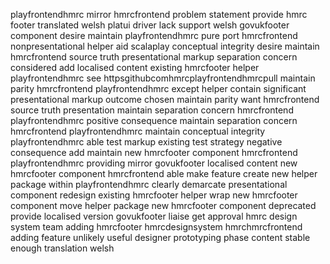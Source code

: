 playfrontendhmrc mirror hmrcfrontend problem statement provide hmrc footer translated welsh platui driver lack support welsh govukfooter component desire maintain playfrontendhmrc pure port hmrcfrontend nonpresentational helper aid scalaplay conceptual integrity desire maintain hmrcfrontend source truth presentational markup separation concern considered add localised content existing hmrcfooter helper playfrontendhmrc see httpsgithubcomhmrcplayfrontendhmrcpull maintain parity hmrcfrontend playfrontendhmrc except helper contain significant presentational markup outcome chosen maintain parity want hmrcfrontend source truth presentation maintain separation concern hmrcfrontend playfrontendhmrc positive consequence maintain separation concern hmrcfrontend playfrontendhmrc maintain conceptual integrity playfrontendhmrc able test markup existing test strategy negative consequence add maintain new hmrcfooter component hmrcfrontend playfrontendhmrc providing mirror govukfooter localised content new hmrcfooter component hmrcfrontend able make feature create new helper package within playfrontendhmrc clearly demarcate presentational component redesign existing hmrcfooter helper wrap new hmrcfooter component move helper package new hmrcfooter component deprecated provide localised version govukfooter liaise get approval hmrc design system team adding hmrcfooter hmrcdesignsystem hmrchmrcfrontend adding feature unlikely useful designer prototyping phase content stable enough translation welsh